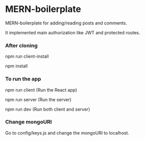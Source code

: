 # MERN-boilerplate
MERN-boilerplate for adding/reading posts and comments.

It implemented main authorization like JWT and protected routes.

### After cloning
npm run client-install

npm install

### To run the app

npm run client (Run the React app)

npm run server (Run the server)

npm run dev (Run both client and server)

### Change mongoURI
Go to config/keys.js and change the mongoURI to localhost.
